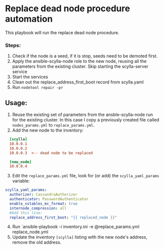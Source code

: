 # Replace dead node procedure automation

This playbook will run the replace dead node procedure.

### Steps:

1. Check if the node is a seed, if it is stop, seeds need to be demoted first.
2. Apply the ansible-scylla-node role to the new node, reusing all the parameters from the existing cluster. Skip starting the scylla-server service
3. Start the services
4. Clean out the replace_address_first_boot record from scylla.yaml
5. Run `nodetool repair -pr`

## Usage:

1. Reuse the existing set of parameters from the ansble-scylla-node run for the existing cluster. In this case I copy a previously created file called `nodes_params.yml` to `replace_params.yml`.
2. Add the new node to the inventory:

```ini
  [scylla]
  10.0.0.1
  10.0.0.2
  10.0.0.3  <-- dead node to be replaced

  [new_node]
  10.0.0.4
```

3. Edit the `replace_params.yml` file, look for (or add) the `scylla_yaml_params` variable:

```yaml
scylla_yaml_params:
  authorizer: CassandraAuthorizer
  authenticator: PasswordAuthenticator
  enable_sstables_mc_format: true
  internode_compression: all
  #Add this line:
  replace_address_first_boot: "{{ replaced_node }}"

```

4. Run `ansible-playbook -i inventory.ini -e @replace_params.yml replace_node.yml
5. Update the inventory `[scylla]` listing with the new node's address, remove the old address.